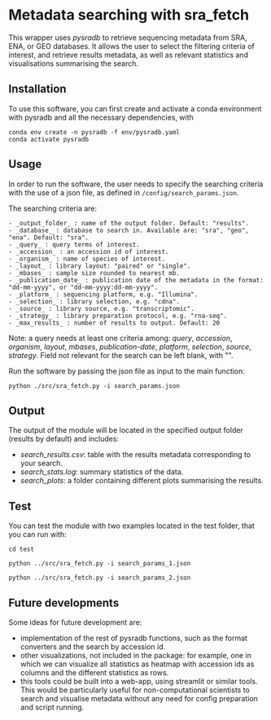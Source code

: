 # Metadata searching with sra_fetch

This wrapper uses *pysradb* to retrieve sequencing metadata from SRA, ENA, or GEO databases. It allows the user to select the filtering criteria of interest, and retrieve results metadata, as well as relevant statistics and visualisations summarising the search.


## Installation
To use this software, you can first create and activate a conda environment with pysradb and all the necessary dependencies, with
```
conda env create -n pysradb -f env/pysradb.yaml
conda activate pysradb
```

## Usage
In order to run the software, the user needs to specify the searching criteria with the use of a json file, as defined in `/config/search_params.json`.

The searching criteria are:
```
- _output_folder_ : name of the output folder. Default: "results".
- _database_ : database to search in. Available are: "sra", "geo", "ena". Default: "sra".
- _query_ : query terms of interest.
- _accession_ : an accession id of interest.
- _organism_ : name of species of interest.
- _layout_ : library layout: "paired" or "single".
- _mbases_ : sample size rounded to nearest mb.
- _publication_date_ : publication date of the metadata in the format: "dd-mm-yyyy", or "dd-mm-yyyy:dd-mm-yyyy".
- _platform_ : sequencing platform, e.g. "Illumina".
- _selection_ : library selection, e.g. "cdna".
- _source_ : library source, e.g. "transcriptomic".
- _strategy_ : library preparation protocol, e.g. "rna-seq".
- _max_results_ : number of results to output. Default: 20
```

Note: a query needs at least one criteria among: *query*, *accession*, *organism*, *layout*, *mbases*, *publication-date*, *platform*, *selection*, *source*, *strategy*. Field not relevant for the search can be left blank, with "".


Run the software by passing the json file as input to the main function:
```
python ./src/sra_fetch.py -i search_params.json
```

## Output
The output of the module will be located in the specified output folder (results by default) and includes:
- *search_results.csv*: table with the results metadata corresponding to your search.
- *search_stats.log*: summary statistics of the data.
- *search_plots*: a folder containing different plots summarising the results.

## Test
You can test the module with two examples located in the test folder, that you can run with:
```
cd test

python ../src/sra_fetch.py -i search_params_1.json

python ../src/sra_fetch.py -i search_params_2.json
```

## Future developments
Some ideas for future development are:
- implementation of the rest of pysradb functions, such as the format converters and the search by accession id. 
- other visualizations, not included in the package: for example, one in which we can visualize all statistics as heatmap with accession ids as columns and the different statistics as rows. 
- this tools could be built into a web-app, using streamlit or similar tools. This would be particularly useful for non-computational scientists to search and visualise metadata without any need for config preparation and script running. 